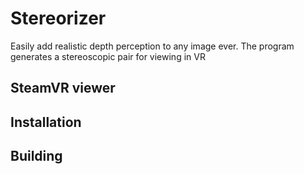 # Stereorizer

Easily add realistic depth perception to any image ever. The program generates a stereoscopic pair for viewing in VR

## SteamVR viewer

## Installation

## Building
